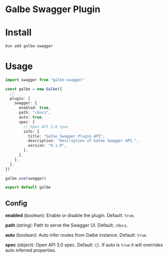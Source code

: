 # Galbe Swagger Plugin

# Install

```bash
bun add galbe-swagger
```

# Usage

```ts
import swagger from "galbe-swagger"

const galbe = new Galbe({
  // ...
  plugin: {
    swagger: {
      enabled: true,
      path: "/docs",
      auto: true,
      spec: {
        // Open API 3.0 spec
        info: {
          title: "Galbe Swagger Plugin API",
          description: "Description of Galbe Swagger API.",
          version: "0.1.0",
        },
      },
    },
  },
})

galbe.use(swagger)

export default galbe
```

## Config

**enabled** (boolean): Enable or disable the plugin. Default: `true`.

**path** (string): Path to serve the Swagger UI. Default: `/docs`.

**auto** (boolean): Auto infer routes from Galbe instance. Default: `true`.

**spec** (object): Open API 3.0 spec. Default: `{}`. If auto is `true` it will overrides auto inferred properties.
